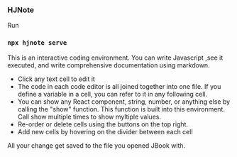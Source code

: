 ### HJNote

Run

### `npx hjnote serve`

This is an interactive coding environment. You can write Javascript ,see it executed, and write comprehensive documentation using markdown.

- Click any text cell to edit it
- The code in each code editor is all joined together into one file. If you define a variable in a cell, you can refer to it in any following cell.
- You can show any React component, string, number, or anything else by calling the "show" function. This function is built into this environment. Call show multiple times to show myltiple values.
- Re-order or delete cells using the buttons on the top right.
- Add new cells by hovering on the divider between each cell

All your change get saved to the file you opened JBook with.
